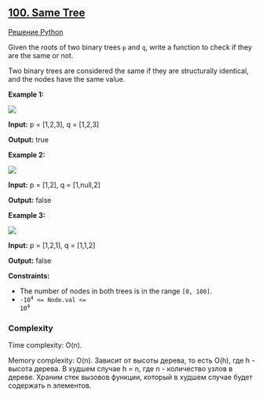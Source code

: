 ## [100. Same Tree](https://leetcode.com/problems/same-tree/description/)

[Решение Python](https://leetcode.com/problems/same-tree/submissions/1025715566/)

Given the roots of two binary trees `p` and `q`, write a function to check if they are the same or not.

Two binary trees are considered the same if they are structurally identical, and the nodes have the same value.

**Example 1:**

![](https://assets.leetcode.com/uploads/2020/12/20/ex1.jpg)

**Input:** p = [1,2,3], q = [1,2,3]

**Output:** true 

**Example 2:**

![](https://assets.leetcode.com/uploads/2020/12/20/ex2.jpg)

**Input:** p = [1,2], q = [1,null,2]

**Output:** false 

**Example 3:**

![](https://assets.leetcode.com/uploads/2020/12/20/ex3.jpg)

**Input:** p = [1,2,1], q = [1,1,2]

**Output:** false 

**Constraints:**

*   The number of nodes in both trees is in the range `[0, 100]`.
*   <code>-10<sup>4</sup> <= Node.val <= 10<sup>4</sup></code>

### Complexity
Time complexity: O(n).

Memory complexity: O(n). Зависит от высоты дерева, то есть O(h), где h - высота дерева. В худшем случае h = n, где n - количество узлов в дереве. Храним стек вызовов функции, который в худшем случае будет содержать n элементов. 
